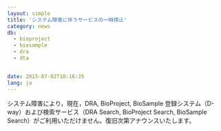 ```yaml
---
layout: simple
title: 'システム障害に伴うサービスの一時停止'
category: news
db:
  - bioproject
  - biosample
  - dra
  - dta


date: 2015-07-02T10:16:25
lang: ja
---
```


システム障害により，現在，DRA, BioProject, BioSample 登録システム（D-way）および検索サービス（DRA Search, BioProject Search, BioSample Search）がご利用いただけません。復旧次第アナウンスいたします。
